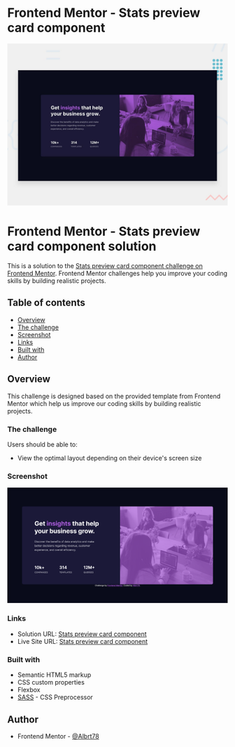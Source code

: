 # Frontend Mentor - Stats preview card component

![Design preview for the Stats preview card component coding challenge](./design/desktop-preview.jpg)

# Frontend Mentor - Stats preview card component solution

This is a solution to the [Stats preview card component challenge on Frontend Mentor](https://www.frontendmentor.io/challenges/stats-preview-card-component-8JqbgoU62). Frontend Mentor challenges help you improve your coding skills by building realistic projects.

## Table of contents

-   [Overview](#overview)
-   [The challenge](#the-challenge)
-   [Screenshot](#screenshot)
-   [Links](#links)
-   [Built with](#built-with)
-   [Author](#author)

## Overview

This challenge is designed based on the provided template from Frontend Mentor which help us improve our coding skills by building realistic projects.

### The challenge

Users should be able to:

-   View the optimal layout depending on their device's screen size

### Screenshot

![Stats preview card component](./stats-preview-card-component-screenshot.png)

### Links

-   Solution URL: [Stats preview card component](https://github.com/Albrt78/frontend_mentor_project/tree/main/Stats%20Preview%20Card%20Component%20Main)
-   Live Site URL: [Stats preview card component](https://albrt78.github.io/statspreviewcardcomponent.github.io/)

### Built with

-   Semantic HTML5 markup
-   CSS custom properties
-   Flexbox
-   [SASS](https://sass-lang.com/guide/) - CSS Preprocessor

## Author

-   Frontend Mentor - [@Albrt78](https://www.frontendmentor.io/profile/Albrt78)
